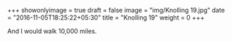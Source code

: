 +++
showonlyimage = true
draft = false
image = "img/Knolling 19.jpg"
date = "2016-11-05T18:25:22+05:30"
title = "Knolling 19"
weight = 0
+++

And I would walk 10,000 miles.

